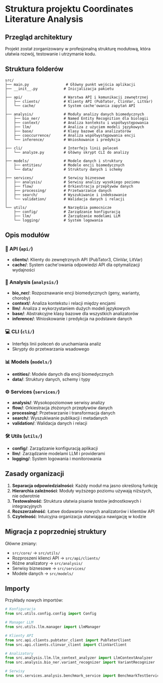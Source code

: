# Struktura projektu Coordinates Literature Analysis

## Przegląd architektury

Projekt został zorganizowany w profesjonalną strukturę modułową, która ułatwia rozwój, testowanie i utrzymanie kodu.

## Struktura folderów

```
src/
├── main.py                 # Główny punkt wejścia aplikacji
├── __init__.py            # Inicjalizacja pakietu
│
├── api/                   # Warstwa API i komunikacji zewnętrznej
│   ├── clients/           # Klienty API (PubTator, ClinVar, LitVar)
│   └── cache/             # System cache'owania zapytań API
│
├── analysis/              # Moduły analizy danych biomedycznych
│   ├── bio_ner/           # Named Entity Recognition dla biologii
│   ├── context/           # Analiza kontekstu i współwystępowania
│   ├── llm/               # Analiza z użyciem modeli językowych
│   ├── base/              # Klasy bazowe dla analizatorów
│   ├── cooccurrence/      # Analiza współwystępowania encji
│   └── inference/         # Wnioskowanie i predykcja
│
├── cli/                   # Interfejs linii poleceń
│   └── analyze.py         # Główny skrypt CLI do analizy
│
├── models/                # Modele danych i struktury
│   ├── entities/          # Modele encji biomedycznych
│   └── data/              # Struktury danych i schemy
│
├── services/              # Serwisy biznesowe
│   ├── analysis/          # Serwisy analizy wysokiego poziomu
│   ├── flow/              # Orkiestracja przepływów danych
│   ├── processing/        # Przetwarzanie danych
│   ├── search/            # Wyszukiwanie i indeksowanie
│   └── validation/        # Walidacja danych i relacji
│
└── utils/                 # Narzędzia pomocnicze
    ├── config/            # Zarządzanie konfiguracją
    ├── llm/               # Zarządzanie modelami LLM
    └── logging/           # System logowania
```

## Opis modułów

### 🔌 API (`api/`)
- **clients/**: Klienty do zewnętrznych API (PubTator3, ClinVar, LitVar)
- **cache/**: System cache'owania odpowiedzi API dla optymalizacji wydajności

### 🧬 Analysis (`analysis/`)
- **bio_ner/**: Rozpoznawanie encji biomedycznych (geny, warianty, choroby)
- **context/**: Analiza kontekstu i relacji między encjami
- **llm/**: Analiza z wykorzystaniem dużych modeli językowych
- **base/**: Abstrakcyjne klasy bazowe dla wszystkich analizatorów
- **inference/**: Wnioskowanie i predykcja na podstawie danych

### 💻 CLI (`cli/`)
- Interfejs linii poleceń do uruchamiania analiz
- Skrypty do przetwarzania wsadowego

### 📊 Models (`models/`)
- **entities/**: Modele danych dla encji biomedycznych
- **data/**: Struktury danych, schemy i typy

### ⚙️ Services (`services/`)
- **analysis/**: Wysokopoziomowe serwisy analizy
- **flow/**: Orkiestracja złożonych przepływów danych
- **processing/**: Przetwarzanie i transformacja danych
- **search/**: Wyszukiwanie publikacji i metadanych
- **validation/**: Walidacja danych i relacji

### 🛠️ Utils (`utils/`)
- **config/**: Zarządzanie konfiguracją aplikacji
- **llm/**: Zarządzanie modelami LLM i providerami
- **logging/**: System logowania i monitorowania

## Zasady organizacji

1. **Separacja odpowiedzialności**: Każdy moduł ma jasno określoną funkcję
2. **Hierarchia zależności**: Moduły wyższego poziomu używają niższych, nie odwrotnie
3. **Testowalność**: Struktura ułatwia pisanie testów jednostkowych i integracyjnych
4. **Rozszerzalność**: Łatwe dodawanie nowych analizatorów i klientów API
5. **Czytelność**: Intuicyjna organizacja ułatwiająca nawigację w kodzie

## Migracja z poprzedniej struktury

Główne zmiany:
- `src/core/` → `src/utils/`
- Rozproszeni klienci API → `src/api/clients/`
- Różne analizatory → `src/analysis/`
- Serwisy biznesowe → `src/services/`
- Modele danych → `src/models/`

## Importy

Przykłady nowych importów:
```python
# Konfiguracja
from src.utils.config.config import Config

# Manager LLM
from src.utils.llm.manager import LlmManager

# Klienty API
from src.api.clients.pubtator_client import PubTatorClient
from src.api.clients.clinvar_client import ClinVarClient

# Analizatory
from src.analysis.llm.llm_context_analyzer import LlmContextAnalyzer
from src.analysis.bio_ner.variant_recognizer import VariantRecognizer

# Serwisy
from src.services.analysis.benchmark_service import BenchmarkTestService
``` 